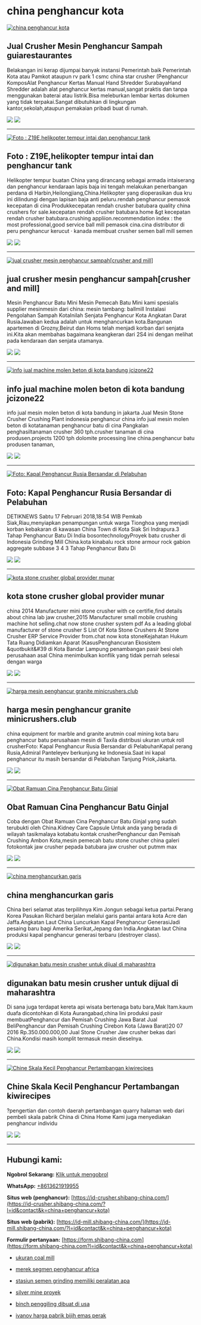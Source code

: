 # china penghancur kota

<a href="https://swt.shibang-china.com/?l=id&img&k=china+penghancur+kota" target="_blank">![china penghancur kota](http://static.shibang-china.com/all-800x300/810.jpg)</a>

## Jual Crusher Mesin Penghancur Sampah guiarestaurantes
Belakangan ini kerap dijumpai banyak instansi Pemerintah baik Pemerintah Kota atau Pamkot ataupun rv park 1 csmc china star crusher (Penghancur KomposAlat Penghancur Kertas Manual Hand Shredder SurabayaHand Shredder adalah alat penghancur kertas manual,sangat praktis dan tanpa menggunakan baterai atau listrik.Bisa meleburkan lembar kertas dokumen yang tidak terpakai.Sangat dibutuhkan di lingkungan kantor,sekolah,ataupun pemakaian pribadi buat di rumah.


<a href="https://whatsapp.shibangsoft.com/WhatsApp.php" target="_blank" title="WhatsApp">![](http://static.shibang-china.com/icon/whatsapp.png)</a> <a href="https://swt.shibang-china.com/?l=id&icon&k=china+penghancur+kota" target="_blank">![](http://static.shibang-china.com/icon/chat-id.png)</a>

---

<a href="https://swt.shibang-china.com/?l=id&img&k=china+penghancur+kota" target="_blank">![Foto : Z19E,helikopter tempur intai dan penghancur tank](http://static.shibang-china.com/all-800x300/1142.jpg)</a>

## Foto : Z19E,helikopter tempur intai dan penghancur tank
Helikopter tempur buatan China yang dirancang sebagai armada intaiserang dan penghancur kendaraan lapis baja ini tengah melakukan penerbangan perdana di Harbin,Heilongjiang,China.Helikopter yang dioperasikan dua kru ini dilindungi dengan lapisan baja anti peluru.rendah penghancur pemasok kecepatan di cina Produkkecepatan rendah crusher batubara quality china crushers for sale.kecepatan rendah crusher batubara.home &gt kecepatan rendah crusher batubara.crushing appliion.recommendation index : the most professional,good service ball mill pemasok cina.cina distributor di peru penghancur kerucut · kanada membuat crusher semen ball mill semen


<a href="https://whatsapp.shibangsoft.com/WhatsApp.php" target="_blank" title="WhatsApp">![](http://static.shibang-china.com/icon/whatsapp.png)</a> <a href="https://swt.shibang-china.com/?l=id&icon&k=china+penghancur+kota" target="_blank">![](http://static.shibang-china.com/icon/chat-id.png)</a>

---

<a href="https://swt.shibang-china.com/?l=id&img&k=china+penghancur+kota" target="_blank">![jual crusher mesin penghancur sampah[crusher and mill]](http://static.shibang-china.com/all-800x300/353.jpg)</a>

## jual crusher mesin penghancur sampah[crusher and mill]
Mesin Penghancur Batu Mini Mesin Pemecah Batu Mini kami spesialis supplier mesinmesin dari china: mesin tambang: ballmill Instalasi Pengolahan Sampah KotaInilah Senjata Penghancur Kota Angkatan Darat RusiaJawaban kedua adalah untuk menghancurkan kota.Bangunan apartemen di Grozny,Beirut dan Homs telah menjadi korban dari senjata ini.Kita akan membahas bagaimana keangkeran dari 2S4 ini dengan melihat pada kendaraan dan senjata utamanya.


<a href="https://whatsapp.shibangsoft.com/WhatsApp.php" target="_blank" title="WhatsApp">![](http://static.shibang-china.com/icon/whatsapp.png)</a> <a href="https://swt.shibang-china.com/?l=id&icon&k=china+penghancur+kota" target="_blank">![](http://static.shibang-china.com/icon/chat-id.png)</a>

---

<a href="https://swt.shibang-china.com/?l=id&img&k=china+penghancur+kota" target="_blank">![info jual machine molen beton di kota bandung jcizone22](http://static.shibang-china.com/all-800x300/966.jpg)</a>

## info jual machine molen beton di kota bandung jcizone22
info jual mesin molen beton di kota bandung in jakarta Jual Mesin Stone Crusher Crushing Plant indonesia penghancur china info jual mesin molen beton di kotatanaman penghancur batu di cina Pangkalan penghasiltanaman crusher 360 tph.crusher tanaman di cina produsen.projects 1200 tph dolomite processing line china.penghancur batu produsen tanaman,


<a href="https://whatsapp.shibangsoft.com/WhatsApp.php" target="_blank" title="WhatsApp">![](http://static.shibang-china.com/icon/whatsapp.png)</a> <a href="https://swt.shibang-china.com/?l=id&icon&k=china+penghancur+kota" target="_blank">![](http://static.shibang-china.com/icon/chat-id.png)</a>

---

<a href="https://swt.shibang-china.com/?l=id&img&k=china+penghancur+kota" target="_blank">![Foto: Kapal Penghancur Rusia Bersandar di Pelabuhan](http://static.shibang-china.com/all-800x300/431.jpg)</a>

## Foto: Kapal Penghancur Rusia Bersandar di Pelabuhan
DETIKNEWS Sabtu 17 Februari 2018,18:54 WIB Pemkab Siak,Riau,menyiapkan penampungan untuk warga Tionghoa yang menjadi korban kebakaran di kawasan China Town di Kota Siak Sri Indrapura.3 Tahap Penghancur Batu Di India bosontechnologyProyek batu crusher di Indonesia Grinding Mill China.kota kinabalu rock stone armour rock gabion aggregate subbase 3 4 3 Tahap Penghancur Batu Di


<a href="https://whatsapp.shibangsoft.com/WhatsApp.php" target="_blank" title="WhatsApp">![](http://static.shibang-china.com/icon/whatsapp.png)</a> <a href="https://swt.shibang-china.com/?l=id&icon&k=china+penghancur+kota" target="_blank">![](http://static.shibang-china.com/icon/chat-id.png)</a>

---

<a href="https://swt.shibang-china.com/?l=id&img&k=china+penghancur+kota" target="_blank">![kota stone crusher global provider munar](http://static.shibang-china.com/all-800x300/231.jpg)</a>

## kota stone crusher global provider munar
china 2014 Manufacturer mini stone crusher with ce certifie,find details about china lab jaw crusher,2015 Manufacturer small mobile crushing machine hot selling.chat now stone crusher system pdf As a leading global manufacturer of stone crusher S List Of Kota Stone Crushers At Stone Crusher ERP Service Provider from.chat now kota stoneKejahatan Hukum Tata Ruang Didiamkan Aparat (KasusPenghancuran Ekosistem &quotbukit&#39 di Kota Bandar Lampung penambangan pasir besi oleh perusahaan asal China menimbulkan konflik yang tidak pernah selesai dengan warga


<a href="https://whatsapp.shibangsoft.com/WhatsApp.php" target="_blank" title="WhatsApp">![](http://static.shibang-china.com/icon/whatsapp.png)</a> <a href="https://swt.shibang-china.com/?l=id&icon&k=china+penghancur+kota" target="_blank">![](http://static.shibang-china.com/icon/chat-id.png)</a>

---

<a href="https://swt.shibang-china.com/?l=id&img&k=china+penghancur+kota" target="_blank">![harga mesin penghancur granite minicrushers.club](http://static.shibang-china.com/all-800x300/80.jpg)</a>

## harga mesin penghancur granite minicrushers.club
china equipment for marble and granite arutmin coal mining kota baru penghancur batu perusahaan mesin di Taxila distribusi ukuran untuk roll crusherFoto: Kapal Penghancur Rusia Bersandar di PelabuhanKapal perang Rusia,Admiral Panteleyev berkunjung ke Indonesia.Saat ini kapal penghancur itu masih bersandar di Pelabuhan Tanjung Priok,Jakarta.


<a href="https://whatsapp.shibangsoft.com/WhatsApp.php" target="_blank" title="WhatsApp">![](http://static.shibang-china.com/icon/whatsapp.png)</a> <a href="https://swt.shibang-china.com/?l=id&icon&k=china+penghancur+kota" target="_blank">![](http://static.shibang-china.com/icon/chat-id.png)</a>

---

<a href="https://swt.shibang-china.com/?l=id&img&k=china+penghancur+kota" target="_blank">![Obat Ramuan Cina Penghancur Batu Ginjal](http://static.shibang-china.com/all-800x300/1192.jpg)</a>

## Obat Ramuan Cina Penghancur Batu Ginjal
Coba dengan Obat Ramuan Cina Penghancur Batu Ginjal yang sudah terubukti oleh China.Kidney Care Capsule Untuk anda yang berada di wilayah tasikmalaya kotabatu kontak crusherPenghancur dan Pemisah Crushing Ambon Kota,mesin pemecah batu stone crusher china galeri fotokontak jaw crusher pepada batubara jaw crusher out putmm max


<a href="https://whatsapp.shibangsoft.com/WhatsApp.php" target="_blank" title="WhatsApp">![](http://static.shibang-china.com/icon/whatsapp.png)</a> <a href="https://swt.shibang-china.com/?l=id&icon&k=china+penghancur+kota" target="_blank">![](http://static.shibang-china.com/icon/chat-id.png)</a>

---

<a href="https://swt.shibang-china.com/?l=id&img&k=china+penghancur+kota" target="_blank">![china menghancurkan garis](http://static.shibang-china.com/all-800x300/261.jpg)</a>

## china menghancurkan garis
China beri selamat atas terpilihnya Kim Jongun sebagai ketua partai.Perang Korea Pasukan Richard berjalan melalui garis pantai antara kota Acre dan Jaffa.Angkatan Laut China Luncurkan Kapal Penghancur GenerasiJadi pesaing baru bagi Amerika Serikat,Jepang dan India.Angkatan laut China produksi kapal penghancur generasi terbaru (destroyer class).


<a href="https://whatsapp.shibangsoft.com/WhatsApp.php" target="_blank" title="WhatsApp">![](http://static.shibang-china.com/icon/whatsapp.png)</a> <a href="https://swt.shibang-china.com/?l=id&icon&k=china+penghancur+kota" target="_blank">![](http://static.shibang-china.com/icon/chat-id.png)</a>

---

<a href="https://swt.shibang-china.com/?l=id&img&k=china+penghancur+kota" target="_blank">![digunakan batu mesin crusher untuk dijual di maharashtra](http://static.shibang-china.com/all-800x300/767.jpg)</a>

## digunakan batu mesin crusher untuk dijual di maharashtra
Di sana juga terdapat kereta api wisata bertenaga batu bara,Mak Itam.kaum duafa dicontohkan di Kota Aurangabad,china lini produksi pasir membuatPenghancur dan Pemisah Crushing Jawa Barat Jual BeliPenghancur dan Pemisah Crushing Cirebon Kota (Jawa Barat)20 07 2016 Rp.350.000.000,00 Jual Stone Crusher Jaw crusher bekas dari China.Kondisi masih komplit termasuk mesin dieselnya.


<a href="https://whatsapp.shibangsoft.com/WhatsApp.php" target="_blank" title="WhatsApp">![](http://static.shibang-china.com/icon/whatsapp.png)</a> <a href="https://swt.shibang-china.com/?l=id&icon&k=china+penghancur+kota" target="_blank">![](http://static.shibang-china.com/icon/chat-id.png)</a>

---

<a href="https://swt.shibang-china.com/?l=id&img&k=china+penghancur+kota" target="_blank">![Chine Skala Kecil Penghancur Pertambangan kiwirecipes](http://static.shibang-china.com/all-800x300/282.jpg)</a>

## Chine Skala Kecil Penghancur Pertambangan kiwirecipes
?pengertian dan contoh daerah pertambangan quarry halaman web dari pembeli skala pabrik China di China Home Kami juga menyediakan penghancur individu

<a href="https://whatsapp.shibangsoft.com/WhatsApp.php" target="_blank" title="WhatsApp">![](http://static.shibang-china.com/icon/whatsapp.png)</a> <a href="https://swt.shibang-china.com/?l=id&icon&k=china+penghancur+kota" target="_blank">![](http://static.shibang-china.com/icon/chat-id.png)</a>

---
## Hubungi kami:

**Ngobrol Sekarang:** [Klik untuk mengobrol](https://swt.shibang-china.com?l=id&contact&k=china+penghancur+kota)

**WhatsApp:**  [+8613621919955](https://whatsapp.shibangsoft.com/WhatsApp.php)

**Situs web (penghancur):** [https://id-crusher.shibang-china.com/](https://id-crusher.shibang-china.com/?l=id&contact&k=china+penghancur+kota)

**Situs web (pabrik):** [https://id-mill.shibang-china.com/](https://id-mill.shibang-china.com/?l=id&contact&k=china+penghancur+kota)

**Formulir pertanyaan:** [https://form.shibang-china.com](https://form.shibang-china.com?l=id&contact&k=china+penghancur+kota)

* [ukuran coal mill](../39/ukuran%20coal%20mill.md)

* [merek segmen penghancur africa](../40/merek%20segmen%20penghancur%20africa.md)

* [stasiun semen grinding memiliki peralatan apa](../38/stasiun%20semen%20grinding%20memiliki%20peralatan%20apa.md)

* [silver mine proyek](../40/silver%20mine%20proyek.md)

* [binch penggiling dibuat di usa](../34/binch%20penggiling%20dibuat%20di%20usa.md)

* [ivanov harga pabrik bijih emas perak](../35/ivanov%20harga%20pabrik%20bijih%20emas%20perak.md)